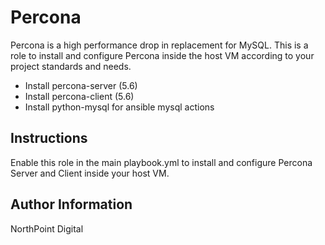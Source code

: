 # Percona

Percona is a high performance drop in replacement for MySQL. This is a role to install and configure Percona inside the host VM according to your project standards and needs.

* Install percona-server (5.6)
* Install percona-client (5.6)
* Install python-mysql for ansible mysql actions

## Instructions

Enable this role in the main playbook.yml to install and configure Percona Server and Client inside your host VM.

## Author Information

NorthPoint Digital
